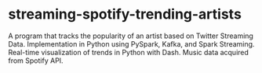 # streaming-spotify-trending-artists
A program that tracks the popularity of an artist based on Twitter Streaming Data. Implementation in Python using PySpark, Kafka, and Spark Streaming. Real-time visualization of trends in Python with Dash. Music data acquired from Spotify API.
